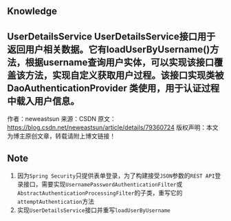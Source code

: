 ## Knowledge
UserDetailsService
UserDetailsService接口用于返回用户相关数据。它有loadUserByUsername()方法，根据username查询用户实体，可以实现该接口覆盖该方法，实现自定义获取用户过程。该接口实现类被DaoAuthenticationProvider 类使用，用于认证过程中载入用户信息。
--------------------- 
作者：neweastsun 
来源：CSDN 
原文：https://blog.csdn.net/neweastsun/article/details/79360724 
版权声明：本文为博主原创文章，转载请附上博文链接！
## Note
1. 因为`Spring Security`只提供表单登录，为了构建接受`JSON`参数的`REST API`登录接口，需要实现`UsernamePasswordAuthenticationFilter`或`AbstractAuthenticationProcessingFilter`的子类，重写它的 `attemptAuthentication`方法
2. 实现`UserDetailsService`接口并重写`loadUserByUsername`


<!--stackedit_data:
eyJoaXN0b3J5IjpbLTExODk3NjkyMDEsLTE4Mjk4NzE2OCwtNj
k4OTUyODQ2LDYwNjE1MzEyXX0=
-->